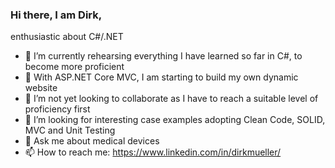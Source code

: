 ### Hi there, I am Dirk,

enthusiastic about C#/.NET
- 🔭 I’m currently rehearsing everything I have learned so far in C#, to become more proficient
- 🌱 With ASP.NET Core MVC, I am starting to build my own dynamic website
- 👯 I’m not yet looking to collaborate as I have to reach a suitable level of proficiency first
- 🤔 I’m looking for interesting case examples adopting Clean Code, SOLID, MVC and Unit Testing
- 💬 Ask me about medical devices
- 📫 How to reach me: https://www.linkedin.com/in/dirkmueller/
